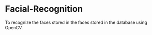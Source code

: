 # Facial-Recognition
To recognize the faces stored in the faces stored in the database using OpenCV.
